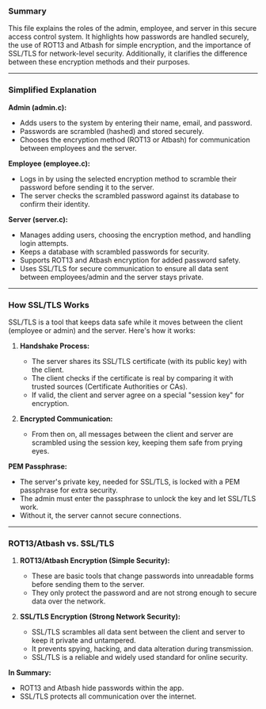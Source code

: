 ### Summary  
This file explains the roles of the admin, employee, and server in this secure access control system. It highlights how passwords are handled securely, the use of ROT13 and Atbash for simple encryption, and the importance of SSL/TLS for network-level security. Additionally, it clarifies the difference between these encryption methods and their purposes.

---

### Simplified Explanation  

**Admin (admin.c):**  
- Adds users to the system by entering their name, email, and password.  
- Passwords are scrambled (hashed) and stored securely.  
- Chooses the encryption method (ROT13 or Atbash) for communication between employees and the server.  

**Employee (employee.c):**  
- Logs in by using the selected encryption method to scramble their password before sending it to the server.  
- The server checks the scrambled password against its database to confirm their identity.  

**Server (server.c):**  
- Manages adding users, choosing the encryption method, and handling login attempts.  
- Keeps a database with scrambled passwords for security.  
- Supports ROT13 and Atbash encryption for added password safety.  
- Uses SSL/TLS for secure communication to ensure all data sent between employees/admin and the server stays private.  

---

### How SSL/TLS Works  
SSL/TLS is a tool that keeps data safe while it moves between the client (employee or admin) and the server. Here's how it works:  
1. **Handshake Process:**  
   - The server shares its SSL/TLS certificate (with its public key) with the client.  
   - The client checks if the certificate is real by comparing it with trusted sources (Certificate Authorities or CAs).  
   - If valid, the client and server agree on a special "session key" for encryption.  

2. **Encrypted Communication:**  
   - From then on, all messages between the client and server are scrambled using the session key, keeping them safe from prying eyes.  

**PEM Passphrase:**  
- The server's private key, needed for SSL/TLS, is locked with a PEM passphrase for extra security.  
- The admin must enter the passphrase to unlock the key and let SSL/TLS work.  
- Without it, the server cannot secure connections.  

---

### ROT13/Atbash vs. SSL/TLS  

1. **ROT13/Atbash Encryption (Simple Security):**  
   - These are basic tools that change passwords into unreadable forms before sending them to the server.  
   - They only protect the password and are not strong enough to secure data over the network.  

2. **SSL/TLS Encryption (Strong Network Security):**  
   - SSL/TLS scrambles all data sent between the client and server to keep it private and untampered.  
   - It prevents spying, hacking, and data alteration during transmission.  
   - SSL/TLS is a reliable and widely used standard for online security.  

**In Summary:**  
- ROT13 and Atbash hide passwords within the app.  
- SSL/TLS protects all communication over the internet.  